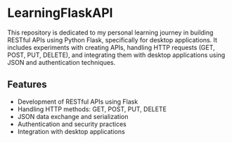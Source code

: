 # LearningFlaskAPI

This repository is dedicated to my personal learning journey in building RESTful APIs using Python Flask, specifically for desktop applications. It includes experiments with creating APIs, handling HTTP requests (GET, POST, PUT, DELETE), and integrating them with desktop applications using JSON and authentication techniques.

## Features
- Development of RESTful APIs using Flask
- Handling HTTP methods: GET, POST, PUT, DELETE
- JSON data exchange and serialization
- Authentication and security practices
- Integration with desktop applications

